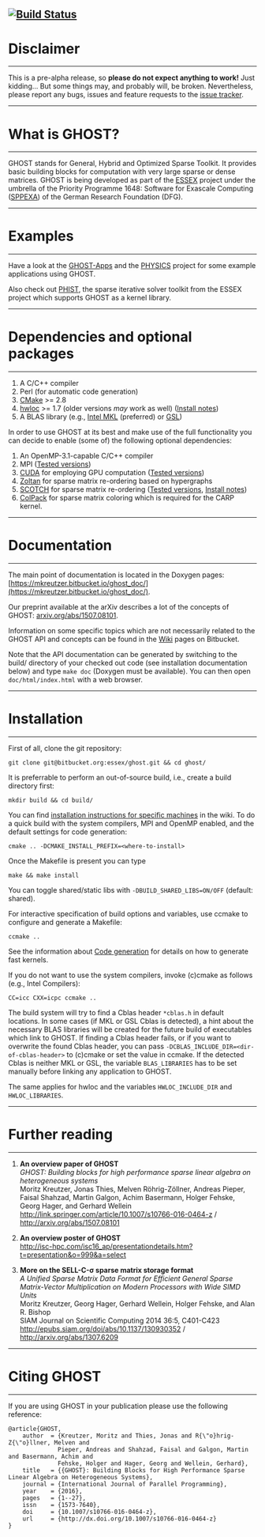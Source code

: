 [![Build Status](https://travis-ci.org/RRZE-HPC/GHOST.svg?branch=devel)](https://travis-ci.org/RRZE-HPC/GHOST)
---
# Disclaimer #
---

This is a pre-alpha release, so **please do not expect anything to work!** Just kidding... But some things may, and probably will, be broken. 
Nevertheless, please report any bugs, issues and feature requests to the [issue tracker](https://bitbucket.org/essex/ghost/issues).

---
# What is GHOST? #
---

GHOST stands for General, Hybrid and Optimized Sparse Toolkit. It provides
basic building blocks for computation with very large sparse or dense matrices. GHOST
is being developed as part of the [ESSEX](http://blogs.fau.de/essex/) project
under the umbrella of the Priority Programme 1648: Software for Exascale
Computing ([SPPEXA](http://www.sppexa.de/)) of the German Research Foundation (DFG).

---
# Examples #
---

Have a look at the [GHOST-Apps](https://bitbucket.org/essex/ghost-apps) and the [PHYSICS](https://bitbucket.org/essex/physics) project for some example applications using GHOST.

Also check out [PHIST](https://bitbucket.org/essex/phist), the sparse iterative solver toolkit
from the ESSEX project which supports GHOST as a kernel library.

---
# Dependencies and optional packages #
---

1. A C/C++ compiler
1. Perl (for automatic code generation)
1. [CMake](http://www.cmake.org) >= 2.8
1. [hwloc](http://www.open-mpi.org/projects/hwloc) >= 1.7 (older versions *may* work as well) ([Install notes](https://bitbucket.org/essex/ghost/wiki/Dependencies))
1. A BLAS library (e.g., [Intel MKL](http://software.intel.com/en-us/intel-mkl) (preferred) or [GSL](http://www.gnu.org/software/gsl/))

In order to use GHOST at its best and make use of the full functionality 
you can decide to enable (some of) the following optional dependencies:

1. An OpenMP-3.1-capable C/C++ compiler
1. MPI ([Tested versions](https://bitbucket.org/essex/ghost/wiki/Compatibility))
1. [CUDA](http://www.nvidia.com/cuda) for employing GPU computation ([Tested versions](https://bitbucket.org/essex/ghost/wiki/Compatibility))
1. [Zoltan](http://www.cs.sandia.gov/zoltan/) for sparse matrix re-ordering based on hypergraphs
1. [SCOTCH](http://www.labri.fr/perso/pelegrin/scotch/) for sparse matrix re-ordering ([Tested versions](https://bitbucket.org/essex/ghost/wiki/Compatibility), [Install notes](https://bitbucket.org/essex/ghost/wiki/Dependencies))
1. [ColPack](http://cscapes.cs.purdue.edu/coloringpage/software.htm) for sparse matrix coloring which is required for the CARP kernel.

---
# Documentation #
---

The main point of documentation is located in the Doxygen pages: [https://mkreutzer.bitbucket.io/ghost_doc/](https://mkreutzer.bitbucket.io/ghost_doc/).

Our preprint available at the arXiv describes a lot of the concepts of GHOST: [arxiv.org/abs/1507.08101](http://arxiv.org/abs/1507.08101).

Information on some specific topics which are not necessarily related to the GHOST API and concepts can be found in the [Wiki](https://bitbucket.org/essex/ghost/wiki) pages on Bitbucket.

Note that the API documentation can be generated by switching to the build/ directory of your checked out code (see installation documentation below) and type `make doc` (Doxygen must be available). You can then open `doc/html/index.html` with a web browser.

---
# Installation #
---

First of all, clone the git repository:

`git clone git@bitbucket.org:essex/ghost.git && cd ghost/`

It is preferrable to perform an out-of-source build, i.e., create a build directory first:

`mkdir build && cd build/`

You can find [installation instructions for specific machines](https://bitbucket.org/essex/ghost/wiki/Installation%20instructions) in the wiki.
To do a quick build with the system compilers, MPI and OpenMP enabled, and the default settings for code generation:

`cmake .. -DCMAKE_INSTALL_PREFIX=<where-to-install>`

Once the Makefile is present you can type

`make && make install`

You can toggle shared/static libs with `-DBUILD_SHARED_LIBS=ON/OFF` (default: shared).

For interactive specification of build options and variables, use ccmake to configure and generate a Makefile:

`ccmake ..`

See the information about [Code generation](http://mkreutzer.bitbucket.org/ghost_docs/md__home_hpc_unrz_unrza317_proj_ESSEX_ghost_doxygen_codegeneration.html) for details on how to generate fast kernels.

If you do not want to use the system compilers, invoke (c)cmake as follows (e.g., Intel Compilers):

`CC=icc CXX=icpc ccmake ..`

The build system will try to find a Cblas header `*cblas.h` in default locations.
In some cases (if MKL or GSL Cblas is detected), a hint about the necessary BLAS libraries will be created for the future build of executables which link to GHOST.
If finding a Cblas header fails, or if you want to overwrite the found Cblas header, you can pass `-DCBLAS_INCLUDE_DIR=<dir-of-cblas-header>` to (c)cmake or set the value in ccmake.
If the detected Cblas is neither MKL or GSL, the variable `BLAS_LIBRARIES` has to be set manually before linking any application to GHOST.

The same applies for hwloc and the variables `HWLOC_INCLUDE_DIR` and `HWLOC_LIBRARIES`.


---
# Further reading #
---

1. **An overview paper of GHOST**  
*GHOST: Building blocks for high performance sparse linear algebra on heterogeneous systems*  
Moritz Kreutzer, Jonas Thies, Melven Röhrig-Zöllner, Andreas Pieper, Faisal Shahzad, Martin Galgon, Achim Basermann, Holger Fehske, Georg Hager, and Gerhard Wellein  
http://link.springer.com/article/10.1007/s10766-016-0464-z / http://arxiv.org/abs/1507.08101

2. **An overview poster of GHOST**  
http://isc-hpc.com/isc16_ap/presentationdetails.htm?t=presentation&o=999&a=select

3. **More on the SELL-C-σ sparse matrix storage format**  
*A Unified Sparse Matrix Data Format for Efficient General Sparse Matrix-Vector Multiplication on Modern Processors with Wide SIMD Units*  
Moritz Kreutzer, Georg Hager, Gerhard Wellein, Holger Fehske, and Alan R. Bishop  
SIAM Journal on Scientific Computing 2014 36:5, C401-C423  
http://epubs.siam.org/doi/abs/10.1137/130930352 / http://arxiv.org/abs/1307.6209


---
# Citing GHOST #
---

If you are using GHOST in your publication please use the following reference:

    @article{GHOST,
        author  = {Kreutzer, Moritz and Thies, Jonas and R{\"o}hrig-Z{\"o}llner, Melven and 
                  Pieper, Andreas and Shahzad, Faisal and Galgon, Martin and Basermann, Achim and 
                  Fehske, Holger and Hager, Georg and Wellein, Gerhard},
        title   = {{GHOST}: Building Blocks for High Performance Sparse Linear Algebra on Heterogeneous Systems},
        journal = {International Journal of Parallel Programming},
        year    = {2016},
        pages   = {1--27},
        issn    = {1573-7640},
        doi     = {10.1007/s10766-016-0464-z},
        url     = {http://dx.doi.org/10.1007/s10766-016-0464-z}
    }